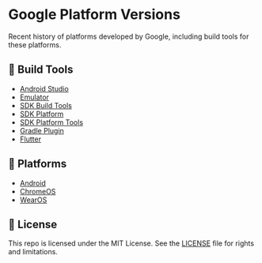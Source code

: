 # Google Platform Versions

Recent history of platforms developed by Google, including build tools for these platforms.

## 🔧 Build Tools

- [Android Studio][1]
- [Emulator][6]
- [SDK Build Tools][7]
- [SDK Platform][9]
- [SDK Platform Tools][10]
- [Gradle Plugin][8]
- [Flutter][2]

## 👡 Platforms

- [Android][3]
- [ChromeOS][4]
- [WearOS][5]

## 📄 License

This repo is licensed under the MIT License. See the [LICENSE](LICENSE.md) file for rights and limitations.

[1]: AndroidStudio.md
[2]: Flutter.md
[3]: Android.md
[4]: ChromeOS.md
[5]: WearOS.md
[6]: Emulator.md
[7]: SDKBuildTools.md
[8]: GradlePlugin.md
[9]: SDKPlatform.md
[10]: SDKPlatformTools.md
